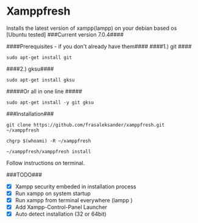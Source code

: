 # Xamppfresh #
Installs the latest version of xampp(lampp) on your debian based os [Ubuntu tested]
###Current version 7.0.4####

####Prerequisites - if you don't already have them####
####1.) git ####
```
sudo apt-get install git
```
####2.) gksu####
```
sudo apt-get install gksu
```
#####Or all in one line #####
```
sudo apt-get install -y git gksu
```

###Installation###
```
git clone https://github.com/frasaleksander/xamppfresh.git ~/xamppfresh
```
```
chgrp $(whoami) -R ~/xamppfresh
```
```
~/xamppfresh/xamppfresh install
```
Follow instructions on terminal. 

###TODO###
- [x] Xampp security embeded in installation process
- [x] Run xampp on system startup
- [x] Run xampp from terminal everywhere (lampp <action>)
- [x] Add Xampp-Control-Panel Launcher
- [x] Auto detect installation (32 or 64bit)
